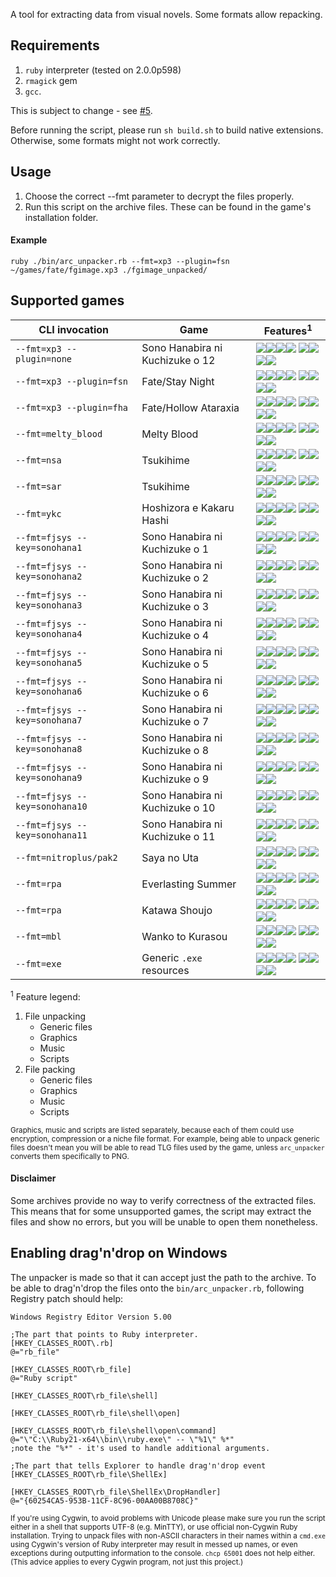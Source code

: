 A tool for extracting data from visual novels.
Some formats allow repacking.

Requirements
------------

1. `ruby` interpreter (tested on 2.0.0p598)
2. `rmagick` gem
3. `gcc`.

This is subject to change - see [#5](/../../issues/5).

Before running the script, please run `sh build.sh` to build native extensions.
Otherwise, some formats might not work correctly.

Usage
-----

1. Choose the correct --fmt parameter to decrypt the files properly.
2. Run this script on the archive files. These can be found in the game's
   installation folder.

#### Example

    ruby ./bin/arc_unpacker.rb --fmt=xp3 --plugin=fsn ~/games/fate/fgimage.xp3 ./fgimage_unpacked/

Supported games
---------------

CLI invocation                 | Game                             | Features<sup>1</sup>
------------------------------ | -------------------------------- | ------------
`--fmt=xp3 --plugin=none`      | Sono Hanabira ni Kuchizuke o 12  | ![][sup]![][par]![][sup]![][par] ![][non]![][non]![][non]![][non]
`--fmt=xp3 --plugin=fsn`       | Fate/Stay Night                  | ![][sup]![][par]![][sup]![][par] ![][non]![][non]![][non]![][non]
`--fmt=xp3 --plugin=fha`       | Fate/Hollow Ataraxia             | ![][sup]![][par]![][sup]![][par] ![][non]![][non]![][non]![][non]
`--fmt=melty_blood`            | Melty Blood                      | ![][sup]![][non]![][non]![][non] ![][non]![][non]![][non]![][non]
`--fmt=nsa`                    | Tsukihime                        | ![][sup]![][sup]![][sup]![][non] ![][sup]![][sup]![][sup]![][non]
`--fmt=sar`                    | Tsukihime                        | ![][sup]![][sup]![][sup]![][non] ![][sup]![][sup]![][sup]![][non]
`--fmt=ykc`                    | Hoshizora e Kakaru Hashi         | ![][sup]![][sup]![][sup]![][sup] ![][sup]![][sup]![][sup]![][sup]
`--fmt=fjsys --key=sonohana1`  | Sono Hanabira ni Kuchizuke o 1   | ![][sup]![][sup]![][sup]![][non] ![][sup]![][sup]![][sup]![][non]
`--fmt=fjsys --key=sonohana2`  | Sono Hanabira ni Kuchizuke o 2   | ![][sup]![][sup]![][sup]![][non] ![][sup]![][sup]![][sup]![][non]
`--fmt=fjsys --key=sonohana3`  | Sono Hanabira ni Kuchizuke o 3   | ![][sup]![][sup]![][sup]![][non] ![][sup]![][sup]![][sup]![][non]
`--fmt=fjsys --key=sonohana4`  | Sono Hanabira ni Kuchizuke o 4   | ![][sup]![][sup]![][sup]![][non] ![][sup]![][sup]![][sup]![][non]
`--fmt=fjsys --key=sonohana5`  | Sono Hanabira ni Kuchizuke o 5   | ![][sup]![][sup]![][sup]![][non] ![][sup]![][sup]![][sup]![][non]
`--fmt=fjsys --key=sonohana6`  | Sono Hanabira ni Kuchizuke o 6   | ![][sup]![][sup]![][sup]![][non] ![][sup]![][sup]![][sup]![][non]
`--fmt=fjsys --key=sonohana7`  | Sono Hanabira ni Kuchizuke o 7   | ![][sup]![][sup]![][sup]![][non] ![][sup]![][sup]![][sup]![][non]
`--fmt=fjsys --key=sonohana8`  | Sono Hanabira ni Kuchizuke o 8   | ![][sup]![][sup]![][sup]![][non] ![][sup]![][sup]![][sup]![][non]
`--fmt=fjsys --key=sonohana9`  | Sono Hanabira ni Kuchizuke o 9   | ![][sup]![][sup]![][sup]![][non] ![][sup]![][sup]![][sup]![][non]
`--fmt=fjsys --key=sonohana10` | Sono Hanabira ni Kuchizuke o 10  | ![][sup]![][sup]![][sup]![][non] ![][sup]![][sup]![][sup]![][non]
`--fmt=fjsys --key=sonohana11` | Sono Hanabira ni Kuchizuke o 11  | ![][sup]![][sup]![][sup]![][non] ![][sup]![][sup]![][sup]![][non]
`--fmt=nitroplus/pak2`         | Saya no Uta                      | ![][sup]![][sup]![][sup]![][non] ![][sup]![][sup]![][sup]![][non]
`--fmt=rpa`                    | Everlasting Summer               | ![][sup]![][sup]![][sup]![][non] ![][sup]![][sup]![][sup]![][non]
`--fmt=rpa`                    | Katawa Shoujo                    | ![][sup]![][sup]![][sup]![][non] ![][sup]![][sup]![][sup]![][non]
`--fmt=mbl`                    | Wanko to Kurasou                 | ![][sup]![][sup]![][sup]![][non] ![][sup]![][non]![][sup]![][non]
`--fmt=exe`                    | Generic `.exe` resources         | ![][sup]![][sup]![][sup]![][sup] ![][non]![][non]![][non]![][non]

<sup>1</sup> Feature legend:

1.  File unpacking
    - Generic files
    - Graphics
    - Music
    - Scripts
2.  File packing
    - Generic files
    - Graphics
    - Music
    - Scripts

<sub>Graphics, music and scripts are listed separately, because each of them
could use encryption, compression or a niche file format. For example, being
able to unpack generic files doesn't mean you will be able to read TLG files
used by the game, unless `arc_unpacker` converts them specifically to
PNG.</sub>

[sup]: http://tmp.sakuya.pl/f/chk.png?v=2
[par]: http://tmp.sakuya.pl/f/chk2.png?v=2
[non]: http://tmp.sakuya.pl/f/chk3.png?v=2

#### Disclaimer

Some archives provide no way to verify correctness of the extracted files. This
means that for some unsupported games, the script may extract the files and
show no errors, but you will be unable to open them nonetheless.

Enabling drag'n'drop on Windows
-------------------------------

The unpacker is made so that it can accept just the path to the archive. To be
able to drag'n'drop the files onto the `bin/arc_unpacker.rb`, following
Registry patch should help:

    Windows Registry Editor Version 5.00

    ;The part that points to Ruby interpreter.
    [HKEY_CLASSES_ROOT\.rb]
    @="rb_file"

    [HKEY_CLASSES_ROOT\rb_file]
    @="Ruby script"

    [HKEY_CLASSES_ROOT\rb_file\shell]

    [HKEY_CLASSES_ROOT\rb_file\shell\open]

    [HKEY_CLASSES_ROOT\rb_file\shell\open\command]
    @="\"C:\\Ruby21-x64\\bin\\ruby.exe\" -- \"%1\" %*"
    ;note the "%*" - it's used to handle additional arguments.

    ;The part that tells Explorer to handle drag'n'drop event
    [HKEY_CLASSES_ROOT\rb_file\ShellEx]

    [HKEY_CLASSES_ROOT\rb_file\ShellEx\DropHandler]
    @="{60254CA5-953B-11CF-8C96-00AA00B8708C}"

<sub>If you're using Cygwin, to avoid problems with Unicode please make sure
you run the script either in a shell that supports UTF-8 (e.g. MinTTY), or use
official non-Cygwin Ruby installation. Trying to unpack files with non-ASCII
characters in their names within a `cmd.exe` using Cygwin's version of Ruby
interpreter may result in messed up names, or even exceptions during outputting
information to the console. `chcp 65001` does not help either. (This advice
applies to every Cygwin program, not just this project.)</sub>
